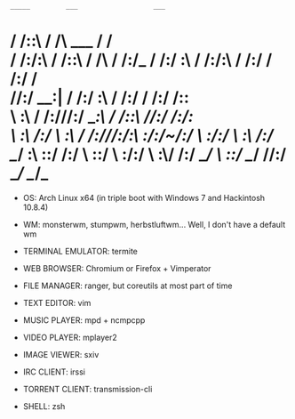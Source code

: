     _____         ___                   ___
   /  /::\       /  /\         ___     /  /\
  /  /:/\:\     /  /::\       /  /\   /  /:/_
 /  /:/  \:\   /  /:/\:\     /  /:/  /  /:/ /\
/__/:/ \__\:| /  /:/  \:\   /  /:/  /  /:/ /::\
\  \:\ /  /://__/:/ \__\:\ /  /::\ /__/:/ /:/\:\
 \  \:\  /:/ \  \:\ /  /://__/:/\:\\  \:\/:/~/:/
  \  \:\/:/   \  \:\  /:/ \__\/  \:\\  \::/ /:/
   \  \::/     \  \:\/:/       \  \:\\__\/ /:/
    \__\/       \  \::/         \__\/  /__/:/
                 \__\/                 \__\/_
================================================

* OS: Arch Linux x64 (in triple boot with Windows 7 and Hackintosh 10.8.4)

* WM: monsterwm, stumpwm, herbstluftwm... Well, I don't have a default wm

* TERMINAL EMULATOR: termite

* WEB BROWSER: Chromium or Firefox + Vimperator

* FILE MANAGER: ranger, but coreutils at most part of time

* TEXT EDITOR: vim

* MUSIC PLAYER: mpd + ncmpcpp

* VIDEO PLAYER: mplayer2

* IMAGE VIEWER: sxiv

* IRC CLIENT: irssi

* TORRENT CLIENT: transmission-cli

* SHELL: zsh
